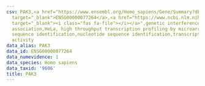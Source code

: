 ```yaml
---
csv: PAK3,<a href="https://www.ensembl.org/Homo_sapiens/Gene/Summary?db=core;g=ENSG00000077264"
  target="_blank">ENSG00000077264</a>,<a href="https://www.ncbi.nlm.nih.gov/pubmed/17216044"
  target="_blank"><i class="fas fa-file"></i></a>",genetic interference,functional
  association,HeLa, high throughput transcription profiling by microarray,nucleotide
  sequence identification,nucleotide sequence identification,transcriptional regulation,down-regulates
  activity
data_alias: PAK3
data_id: ENSG00000077264
data_numevidence: 1
data_species: Homo sapiens
data_taxid: '9606'
title: PAK3
---
```

